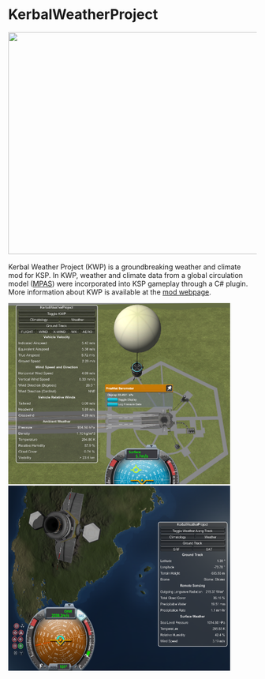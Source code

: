 # KerbalWeatherProject

<p align="center">
<img width="800" height="450" src="Figures/olrtoa_hrly.gif">
</p>

Kerbal Weather Project (KWP) is a groundbreaking weather and climate mod for KSP. In KWP, weather and climate data from a global circulation model ([MPAS](https://mpas-dev.github.io/)) were incorporated into KSP gameplay through a C# plugin. More information about KWP is available at the [mod webpage](https://kerbalwxproject.space).

<p align="left">
<img width="450 height="375" src="Figures/wxballoons.png" width="100%">
<img width="450" height="375" src="Figures/polarsatmet.png" width="100%">
</p>

